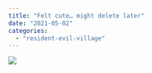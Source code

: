 ```yaml
---
title: "Felt cute… might delete later"
date: "2021-05-02"
categories: 
  - "resident-evil-village"
---
```


[![](images/Felt-cute....jpg)](https://davidpeach.me/wp-content/uploads/2022/05/Felt-cute....jpg)
